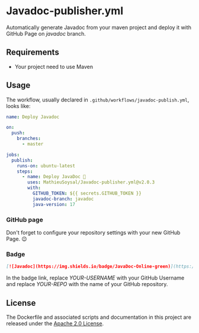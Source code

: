 # Javadoc-publisher.yml
Automatically generate Javadoc from your maven project and deploy it with GitHub Page on *javadoc* branch.

## Requirements
- Your project need to use Maven

## Usage

The workflow, usually declared in `.github/workflows/javadoc-publish.yml`, looks like:
```YAML
name: Deploy Javadoc

on:
  push:
    branches:
      - master

jobs:
  publish:
    runs-on: ubuntu-latest
    steps:
      - name: Deploy JavaDoc 🚀
        uses: MathieuSoysal/Javadoc-publisher.yml@v2.0.3
        with:
          GITHUB_TOKEN: ${{ secrets.GITHUB_TOKEN }}
          javadoc-branch: javadoc
          java-version: 17
```

### GitHub page

Don't forget to configure your repository settings with your new GitHub Page. 😉

### Badge

```Markdown
[![Javadoc](https://img.shields.io/badge/JavaDoc-Online-green)](https://YOUR-USERNAME.github.io/YOUR-REPO/javadoc/)
```
In the badge link, replace *YOUR-USERNAME* with your GitHub Username and replace *YOUR-REPO* with the name of your GitHub repository.

## License
The Dockerfile and associated scripts and documentation in this project are released under the [Apache 2.0 License](https://github.com/MathieuSoysal/Javadoc-publisher.yml/blob/main/LICENSE).
